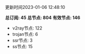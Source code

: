 更新时间2023-01-06 12:48:10

**总订阅: 45**
**总节点: 804**
**有效节点: 146**
- v2ray节点: 122
- trojan节点: 6
- ssr节点: 3
- ss节点: 15

